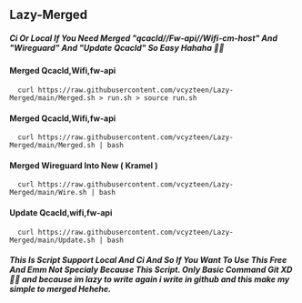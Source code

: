## Lazy-Merged
##### Ci Or Local If You Need Merged "qcacld//Fw-api//Wifi-cm-host" And "Wireguard" And "Update Qcacld" So Easy Hahaha 🤣🤣

#### Merged Qcacld,Wifi,fw-api
      curl https://raw.githubusercontent.com/vcyzteen/Lazy-Merged/main/Merged.sh > run.sh > source run.sh

#### Merged Qcacld,Wifi,fw-api
      curl https://raw.githubusercontent.com/vcyzteen/Lazy-Merged/main/Merged.sh | bash

#### Merged Wireguard Into New ( Kramel )
      curl https://raw.githubusercontent.com/vcyzteen/Lazy-Merged/main/Wire.sh | bash

#### Update Qcacld,wifi,fw-api
      curl https://raw.githubusercontent.com/vcyzteen/Lazy-Merged/main/Update.sh | bash

##### This Is Script Support Local And Ci And So If You Want To Use This Free And Emm Not Specialy Because This Script. Only Basic Command Git XD 🤣🤣 and because im lazy to write again i write in github and this make my simple to merged Hehehe. 
